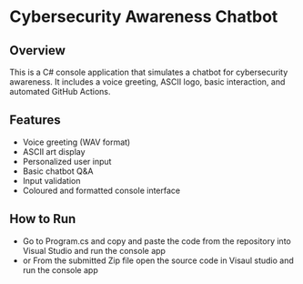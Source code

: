 # Cybersecurity Awareness Chatbot

## Overview
This is a C# console application that simulates a chatbot for cybersecurity awareness. It includes a voice greeting, ASCII logo, basic interaction, and automated GitHub Actions.

## Features
- Voice greeting (WAV format)
- ASCII art display
- Personalized user input
- Basic chatbot Q&A
- Input validation
- Coloured and formatted console interface

## How to Run
- Go to Program.cs and copy and paste the code from the repository into Visual Studio and run the console app
- or From the submitted Zip file open the source code in Visaul studio and run the console app

